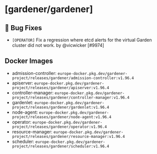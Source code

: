 # [gardener/gardener]

## 🐛 Bug Fixes

- `[OPERATOR]` Fix a regression where etcd alerts for the virtual Garden cluster did not work. by @vicwicker [#9974]

## Docker Images
- admission-controller: `europe-docker.pkg.dev/gardener-project/releases/gardener/admission-controller:v1.96.4`
- apiserver: `europe-docker.pkg.dev/gardener-project/releases/gardener/apiserver:v1.96.4`
- controller-manager: `europe-docker.pkg.dev/gardener-project/releases/gardener/controller-manager:v1.96.4`
- gardenlet: `europe-docker.pkg.dev/gardener-project/releases/gardener/gardenlet:v1.96.4`
- node-agent: `europe-docker.pkg.dev/gardener-project/releases/gardener/node-agent:v1.96.4`
- operator: `europe-docker.pkg.dev/gardener-project/releases/gardener/operator:v1.96.4`
- resource-manager: `europe-docker.pkg.dev/gardener-project/releases/gardener/resource-manager:v1.96.4`
- scheduler: `europe-docker.pkg.dev/gardener-project/releases/gardener/scheduler:v1.96.4`
